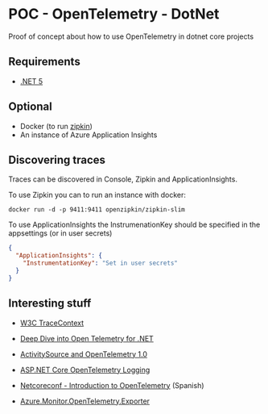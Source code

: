 # POC - OpenTelemetry - DotNet

Proof of concept about how to use OpenTelemetry in dotnet core projects

## Requirements

- [.NET 5](https://dotnet.microsoft.com/download/dotnet/5.0)

## Optional

- Docker (to run [zipkin](https://hub.docker.com/r/openzipkin/zipkin))
- An instance of Azure Application Insights

## Discovering traces

Traces can be discovered in Console, Zipkin and ApplicationInsights.

To use Zipkin you can to run an instance with docker:

`docker run -d -p 9411:9411 openzipkin/zipkin-slim`

To use ApplicationInsights the InstrumenationKey should be specified in the appsettings (or in user secrets)

```json
{
  "ApplicationInsights": {
    "InstrumentationKey": "Set in user secrets"
  }
}
```

## Interesting stuff

- [W3C TraceContext](https://www.w3.org/TR/trace-context/)

- [Deep Dive into Open Telemetry for .NET](https://rehansaeed.com/deep-dive-into-open-telemetry-for-net/)

-  [ActivitySource and OpenTelemetry 1.0](https://jimmybogard.com/building-end-to-end-diagnostics-activitysource-and-open/)

- [ASP.NET Core OpenTelemetry Logging](https://carlos.mendible.com/2021/01/08/asp.net-core-opentelemetry-logging/)

- [Netcoreconf - Introduction to OpenTelemetry](https://www.youtube.com/watch?v=eVOl6W7d8HU) (Spanish)

- [Azure.Monitor.OpenTelemetry.Exporter](https://github.com/Azure/azure-sdk-for-net/tree/master/sdk/monitor/Azure.Monitor.OpenTelemetry.Exporter)
